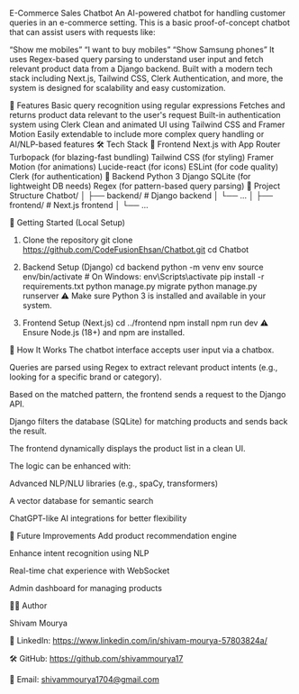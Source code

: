 E-Commerce Sales Chatbot
An AI-powered chatbot for handling customer queries in an e-commerce setting. This is a basic proof-of-concept chatbot that can assist users with requests like:

“Show me mobiles”
“I want to buy mobiles”
“Show Samsung phones”
It uses Regex-based query parsing to understand user input and fetch relevant product data from a Django backend. Built with a modern tech stack including Next.js, Tailwind CSS, Clerk Authentication, and more, the system is designed for scalability and easy customization.

🧠 Features
Basic query recognition using regular expressions
Fetches and returns product data relevant to the user's request
Built-in authentication system using Clerk
Clean and animated UI using Tailwind CSS and Framer Motion
Easily extendable to include more complex query handling or AI/NLP-based features
🛠️ Tech Stack
🔹 Frontend
Next.js with App Router
Turbopack (for blazing-fast bundling)
Tailwind CSS (for styling)
Framer Motion (for animations)
Lucide-react (for icons)
ESLint (for code quality)
Clerk (for authentication)
🔹 Backend
Python 3
Django
SQLite (for lightweight DB needs)
Regex (for pattern-based query parsing)
📁 Project Structure
Chatbot/ │ ├── backend/ # Django backend │ └── ... │ ├── frontend/ # Next.js frontend │ └── ...

🚀 Getting Started (Local Setup)
1. Clone the repository
git clone https://github.com/CodeFusionEhsan/Chatbot.git
cd Chatbot

2. Backend Setup (Django)
cd backend
python -m venv env
source env/bin/activate    # On Windows: env\Scripts\activate
pip install -r requirements.txt
python manage.py migrate
python manage.py runserver
⚠️ Make sure Python 3 is installed and available in your system.

3. Frontend Setup (Next.js)
cd ../frontend
npm install
npm run dev
⚠️ Ensure Node.js (18+) and npm are installed.

💬 How It Works
The chatbot interface accepts user input via a chatbox.

Queries are parsed using Regex to extract relevant product intents (e.g., looking for a specific brand or category).

Based on the matched pattern, the frontend sends a request to the Django API.

Django filters the database (SQLite) for matching products and sends back the result.

The frontend dynamically displays the product list in a clean UI.

The logic can be enhanced with:

Advanced NLP/NLU libraries (e.g., spaCy, transformers)

A vector database for semantic search

ChatGPT-like AI integrations for better flexibility

📌 Future Improvements
Add product recommendation engine

Enhance intent recognition using NLP

Real-time chat experience with WebSocket

Admin dashboard for managing products

👨‍💻 Author

Shivam Mourya

💼 LinkedIn: https://www.linkedin.com/in/shivam-mourya-57803824a/

🛠️ GitHub: https://github.com/shivammourya17

📧 Email: shivammourya1704@gmail.com

